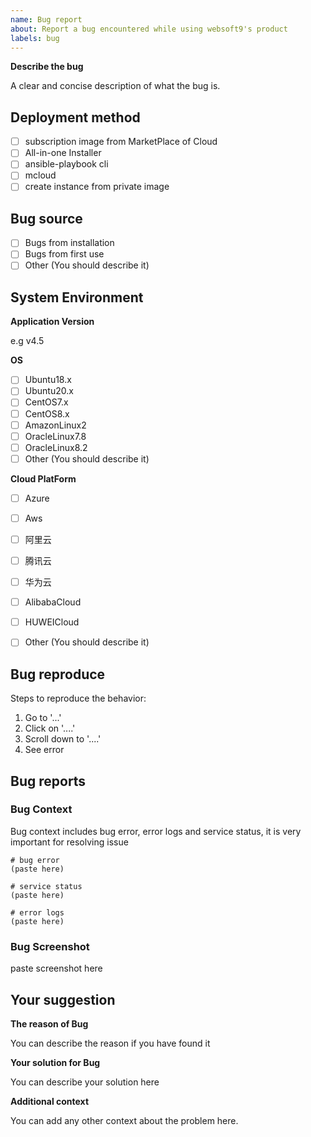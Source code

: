 ```yaml
---
name: Bug report
about: Report a bug encountered while using websoft9's product
labels: bug
---
```


**Describe the bug**

A clear and concise description of what the bug is.

## Deployment method

- [ ] subscription image from MarketPlace of Cloud
- [ ] All-in-one Installer
- [ ] ansible-playbook cli
- [ ] mcloud
- [ ] create instance from private image

## Bug source

- [ ] Bugs from installation 
- [ ] Bugs from first use
- [ ] Other (You should describe it)   

## System Environment

**Application Version**

e.g v4.5

**OS**

- [ ] Ubuntu18.x
- [ ] Ubuntu20.x
- [ ] CentOS7.x
- [ ] CentOS8.x
- [ ] AmazonLinux2
- [ ] OracleLinux7.8
- [ ] OracleLinux8.2
- [ ] Other (You should describe it) 

**Cloud PlatForm**

- [ ] Azure
- [ ] Aws
- [ ] 阿里云
- [ ] 腾讯云
- [ ] 华为云
- [ ] AlibabaCloud
- [ ] HUWEICloud
- [ ] Other (You should describe it) 


## Bug reproduce

Steps to reproduce the behavior:

1. Go to '...'
2. Click on '....'
3. Scroll down to '....'
4. See error

## Bug reports

### Bug Context

Bug context includes bug error, error logs and service status, it is very important for resolving issue

```
# bug error
(paste here) 

# service status 
(paste here) 

# error logs
(paste here) 
```

### Bug Screenshot

paste screenshot here

## Your suggestion

**The reason of Bug**

You can describe the reason if you have found it

**Your solution for Bug**

You can describe your solution here

**Additional context**

You can add any other context about the problem here.
